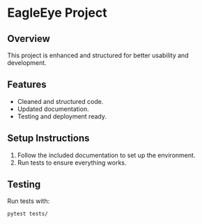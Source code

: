 # EagleEye Project

## Overview
This project is enhanced and structured for better usability and development.

## Features
- Cleaned and structured code.
- Updated documentation.
- Testing and deployment ready.

## Setup Instructions
1. Follow the included documentation to set up the environment.
2. Run tests to ensure everything works.

## Testing
Run tests with:
```bash
pytest tests/
```
